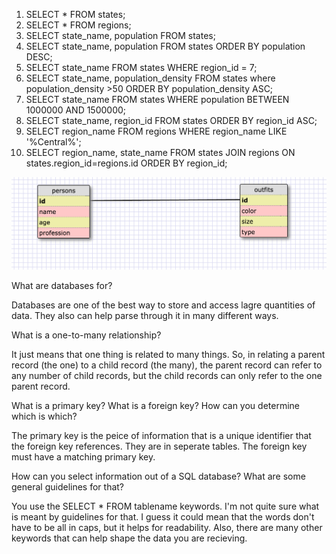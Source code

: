 1. SELECT * FROM states;
2. SELECT * FROM regions;
3. SELECT state_name, population FROM states;
4. SELECT state_name, population FROM states ORDER BY population DESC;
5. SELECT state_name FROM states WHERE region_id = 7;
6. SELECT state_name, population_density FROM states where population_density >50 ORDER BY population_density ASC;
7. SELECT state_name FROM states WHERE population BETWEEN 1000000 AND 1500000;
8. SELECT state_name, region_id FROM states ORDER BY region_id ASC;
9. SELECT region_name FROM regions WHERE region_name LIKE '%Central%';
10. SELECT region_name, state_name FROM states JOIN regions ON states.region_id=regions.id ORDER BY region_id;

![Tables](https://github.com/tnewcomb0/Phase-0/blob/master/week-8/database-intro/Schema_for_8.4.png)

What are databases for?

Databases are one of the best way to store and access lagre quantities of data. They also can help parse through it in many different ways.

What is a one-to-many relationship?

It just means that one thing is related to many things. So, in relating a parent record (the one) to a child record (the many), the parent record can refer to any number of child records, but the child records can only refer to the one parent record.

What is a primary key? What is a foreign key? How can you determine which is which?

The primary key is the peice of information that is a unique identifier that the foreign key references. They are in seperate tables. The foreign key must have a matching primary key.

How can you select information out of a SQL database? What are some general guidelines for that?

You use the SELECT * FROM tablename keywords. I'm not quite sure what is meant by guidelines for that. I guess it could mean that the words don't have to be all in caps, but it helps for readability. Also, there are many other keywords that can help shape the data you are recieving.